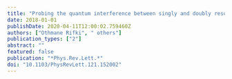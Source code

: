 ```yaml
---
title: "Probing the quantum interference between singly and doubly resonant top-quark production in $pp$ collisions at $sqrts=13$ TeV with the ATLAS detector"
date: 2018-01-01
publishDate: 2020-04-11T12:00:02.759460Z
authors: ["Othmane Rifki", " others"]
publication_types: ["2"]
abstract: ""
featured: false
publication: "*Phys.Rev.Lett.*"
doi: "10.1103/PhysRevLett.121.152002"
---
```


